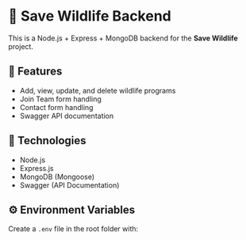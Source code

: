 # 🐾 Save Wildlife Backend

This is a Node.js + Express + MongoDB backend for the **Save Wildlife** project.

## 🚀 Features
- Add, view, update, and delete wildlife programs
- Join Team form handling
- Contact form handling
- Swagger API documentation

## 🧩 Technologies
- Node.js
- Express.js
- MongoDB (Mongoose)
- Swagger (API Documentation)

## ⚙️ Environment Variables
Create a `.env` file in the root folder with:
